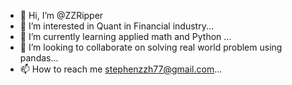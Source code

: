 - 👋 Hi, I’m @ZZRipper
- 👀 I’m interested in Quant in Financial industry...
- 🌱 I’m currently learning applied math and Python ...
- 💞️ I’m looking to collaborate on solving real world problem using pandas...
- 📫 How to reach me stephenzzh77@gmail.com...

<!---
ZZRipper/ZZRipper is a ✨ special ✨ repository because its `README.md` (this file) appears on your GitHub profile.
You can click the Preview link to take a look at your changes.
--->
